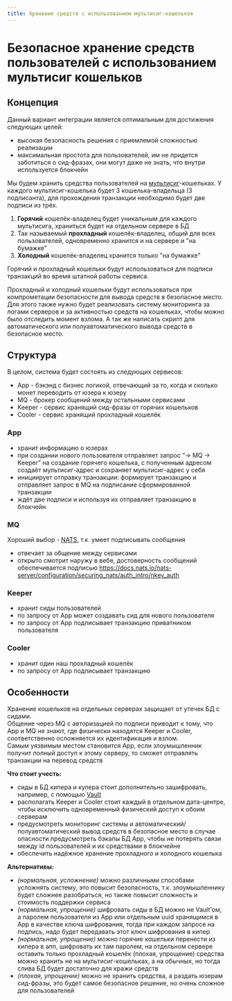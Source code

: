 ```yaml
---
title: Хранение средств с использованием мультисиг-кошельков
---
```


# Безопасное хранение средств пользователей с использованием мультисиг кошельков

## Концепция

Данный вариант интеграции является оптимальным для достижения следующих целей:

- высокая безопасность решения с приемлемой сложностью реализации
- максимальная простота для пользователей, им не придется заботиться о сид-фразах, они могут даже не знать, что внутри используется блокчейн

Мы будем хранить средства пользователей на [мультисиг](/docs#multisignatures)-кошельках. У каждого мультисиг-кошелька будет 3 кошелька-владельца (3 подписанта), для прохождения транзакции необходимо будет две подписи из трёх.

1. **Горячий** кошелёк-владелец будет уникальным для каждого мультисига, храниться будет на отдельном сервере в БД
2. Так называемый **прохладный** кошелёк-владелец, общий для всех пользователей, одновременно хранится и на сервере и "на бумажке"
3. **Холодный** кошелёк-владелец хранится только "на бумажке"

Горячий и прохладный кошельки будут использоваться для подписи транзакций во время штатной работы сервиса.

Прохладный и холодный кошельки будут использоваться при компрометации безопасности для вывода средств в безопасное место. Для этого также нужно будет реализовать систему мониторинга за логами серверов и за активностью средств на кошельках, чтобы можно было отследить момент взлома. А так же написать скрипт для автоматического или полуавтоматического вывода средств в безопасное место.


## Структура

В целом, система будет состоять из следующих сервисов:

- App - бэкэнд с бизнес логикой, отвечающий за то, когда и сколько монет переводить от юзера к юзеру
- MQ - брокер сообщений между остальными сервисами
- Keeper - сервис хранящий сид-фразы от горячих кошельков
- Cooler - сервис хранящий прохладный кошелёк

### App
- хранит информацию о юзерах
- при создании нового пользователя отправляет запрос “-> MQ -> Keeper” на создание горячего кошелька, с полученным адресом создаёт мультисиг-адрес и сохраняет мультисиг-адрес у себя
- инициирует отправку транзакции: формирует транзакцию и отправляет запрос в MQ на подписание сформированной транзакции
- ждёт две подписи и используя их отправляет транзакцию в блокчейн

### MQ

Хороший выбор - [NATS](https://docs.nats.io/whats_new_20), т.к. умеет подписывать сообщения

- отвечает за общение между сервисами
- открыто смотрит наружу в вебе, достоверность сообщений обеспечивается подписью https://docs.nats.io/nats-server/configuration/securing_nats/auth_intro/nkey_auth

### Keeper
- хранит сиды пользователей
- по запросу от App может создавать сид для нового пользователя
- по запросу от App подписывает транзакцию приватником пользователя


### Cooler
- хранит один наш прохладный кошелёк
- по запросу от App подписывает транзакцию


## Особенности
Хранение кошельков на отдельных серверах защищает от утечек БД с сидами.  
Общение через MQ с авторизацией по подписи приводит к тому, что App и MQ не знают, где физически находятся Keeper и Cooler, соответственно осложняется их идентификация и взлом.  
Самым уязвимым местом становится App, если злоумышленник получит полный доступ к этому серверу, то сможет отправлять транзакции на перевод средств

**Что стоит учесть:**

- сиды в БД кипера и кулера стоит дополнительно зашифровать, например, с помощью [Vault](https://www.vaultproject.io/)
- располагать Keeper и Cooler стоит каждый в отдельном дата-центре, чтобы исключить одновременный физический доступ к обоим серверам
- предусмотреть мониторинг системы и автоматический/полуавтоматический вывод средств в безопасное место в случае опасности
предусмотреть бэкапы БД App, чтобы не потерять связи между id пользователей и их средствами в блокчейне
- обеспечить надёжное хранение прохладного и холодного кошелька 

**Альтернативы:**

- *(нормальная, усложнение)* можно различными способами усложнять систему, это повысит безопасность, т.к. злоумышленнику будет сложнее разобраться, но также повысит сложность и стоимость поддержки сервиса
- *(нормальная, упрощение)* шифровать сиды в БД можно не Vault’ом, а паролем пользователя из App или отдельным uuid хранящимся в App в качестве ключа шифрования, тогда при каждом запросе на подпись, надо будет передавать этот ключ шифрования в кипер
- *(нормальная, упрощение)* можно горячие кошельки перенести из кипера в апп, шифровать их там паролем, на отдельном сервере оставить только прохладный кошелёк
(плохая, упрощение) средства можно хранить не на мультисиг-кошельках, а на обычных, но тогда слива БД будет достаточно для кражи средств
- *(плохая, упрощение)* можно не хранить средства, а раздать юзерам сид-фразы, это будет самое безопасное решение, но очень сложное для пользователей
